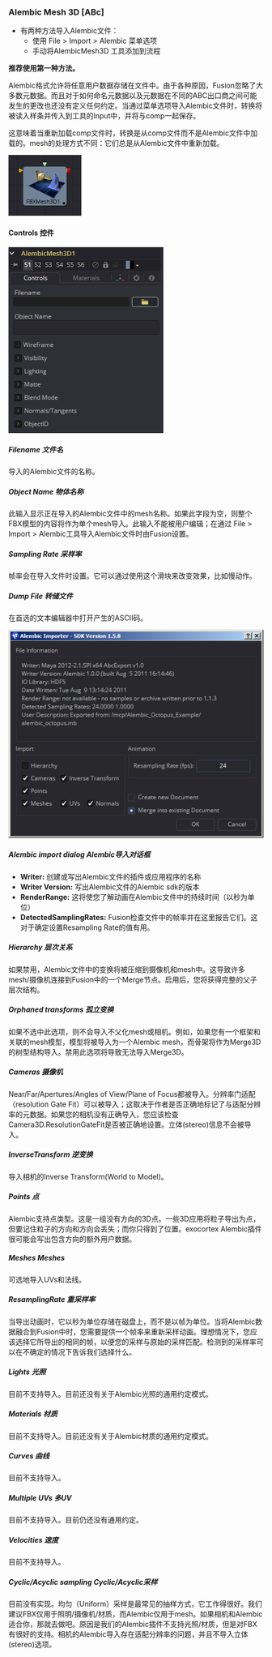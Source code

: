 ### Alembic Mesh 3D [ABc]

- 有两种方法导入Alembic文件：
  - 使用 File > Import > Alembic 菜单选项
  - 手动将AlembicMesh3D 工具添加到流程

**推荐使用第一种方法。**

Alembic格式允许将任意用户数据存储在文件中。由于各种原因，Fusion忽略了大多数元数据。而且对于如何命名元数据以及元数据在不同的ABC出口商之间可能发生的更改也还没有定义任何约定。当通过菜单选项导入Alembic文件时，转换将被读入样条并传入到工具的Input中，并将与comp一起保存。

这意味着当重新加载comp文件时，转换是从comp文件而不是Alembic文件中加载的。mesh的处理方式不同：它们总是从Alembic文件中重新加载。

 ![ABc_tile](images/ABc_tile.jpg)

#### Controls 控件

![ABc_Controls](images/ABc_Controls.png)

##### Filename 文件名

导入的Alembic文件的名称。

##### Object Name 物体名称

此输入显示正在导入的Alembic文件中的mesh名称。如果此字段为空，则整个FBX模型的内容将作为单个mesh导入。此输入不能被用户编辑；在通过 File > Import > Alembic工具导入Alembic文件时由Fusion设置。

##### Sampling Rate 采样率

帧率会在导入文件时设置。它可以通过使用这个滑块来改变效果，比如慢动作。

##### Dump File 转储文件

在首选的文本编辑器中打开产生的ASCII码。

![ABc_dlg](images/ABc_dlg.png)

##### Alembic import dialog Alembic导入对话框

- **Writer:** 创建或写出Alembic文件的插件或应用程序的名称
- **Writer Version:** 写出Alembic文件的Alembic sdk的版本
- **RenderRange:** 这将使您了解动画在Alembic文件中的持续时间（以秒为单位）
- **DetectedSamplingRates:** Fusion检查文件中的帧率并在这里报告它们。这对于确定设置Resampling Rate的值有用。

##### Hierarchy 层次关系

如果禁用，Alembic文件中的变换将被压缩到摄像机和mesh中。这导致许多mesh/摄像机连接到Fusion中的一个Merge节点。启用后，您将获得完整的父子层次结构。

##### Orphaned transforms 孤立变换

如果不选中此选项，则不会导入不父化mesh或相机。例如，如果您有一个框架和关联的mesh模型，模型将被导入为一个Alembic mesh，而骨架将作为Merge3D的树型结构导入。禁用此选项将导致无法导入Merge3D。

##### Cameras 摄像机

Near/Far/Apertures/Angles of View/Plane of Focus都被导入。分辨率门适配（resolution Gate Fit）可以被导入；这取决于作者是否正确地标记了与适配分辨率的元数据。如果您的相机没有正确导入，您应该检查Camera3D.ResolutionGateFit是否被正确地设置。立体(stereo)信息不会被导入。

##### InverseTransform 逆变换

导入相机的Inverse Transform(World to Model)。

##### Points 点

Alembic支持点类型。这是一组没有方向的3D点。一些3D应用将粒子导出为点，但要记住粒子的方向和方向会丢失；而你只得到了位置。exocortex Alembic插件很可能会写出包含方向的额外用户数据。

##### Meshes Meshes

可选地导入UVs和法线。

##### ResamplingRate 重采样率

当导出动画时，它以秒为单位存储在磁盘上，而不是以帧为单位。当将Alembic数据融合到Fusion中时，您需要提供一个帧率来重新采样动画。理想情况下，您应该选择它所导出的相同的帧，以便您的采样与原始的采样匹配。检测到的采样率可以在不确定的情况下告诉我们选择什么。

##### Lights 光照

目前不支持导入。目前还没有关于Alembic光照的通用约定模式。

##### Materials 材质

目前不支持导入。目前还没有关于Alembic材质的通用约定模式。

##### Curves 曲线

目前不支持导入。

##### Multiple UVs 多UV

目前不支持导入。目前仍还没有通用约定。

##### Velocities 速度

目前不支持导入。

##### Cyclic/Acyclic sampling Cyclic/Acyclic采样

目前没有实现。均匀（Uniform）采样是最常见的抽样方式，它工作得很好。我们建议FBX仅用于照明/摄像机/材质，而Alembic仅用于mesh。如果相机和Alembic适合你，那就去做吧。原因是我们的Alembic插件不支持光照/材质，但是对FBX有很好的支持。相机的Alembic导入存在适配分辨率的问题，并且不导入立体(stereo)选项。